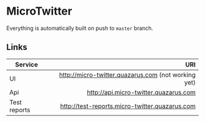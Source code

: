 # MicroTwitter

Everything is automatically built on push to `master` branch.

## Links

| Service | URI |
|---|--:|
| UI | http://micro-twitter.quazarus.com (not working yet)|
| Api | http://api.micro-twitter.quazarus.com |
| Test reports| http://test-reports.micro-twitter.quazarus.com |
